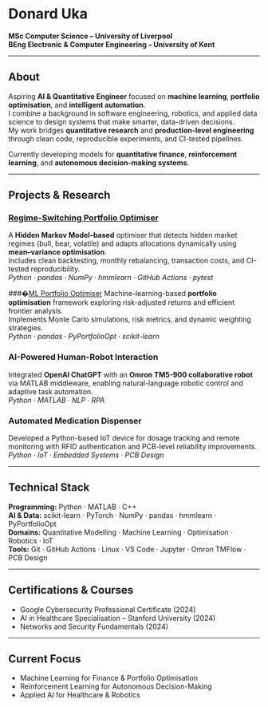 # Donard Uka  
**MSc Computer Science – University of Liverpool**  
**BEng Electronic & Computer Engineering – University of Kent**  

---

## About  
Aspiring **AI & Quantitative Engineer** focused on **machine learning**, **portfolio optimisation**, and **intelligent automation**.  
I combine a background in software engineering, robotics, and applied data science to design systems that make smarter, data-driven decisions.  
My work bridges **quantitative research** and **production-level engineering** through clean code, reproducible experiments, and CI-tested pipelines.  

Currently developing models for **quantitative finance**, **reinforcement learning**, and **autonomous decision-making systems**.

---

## Projects & Research  

### [Regime-Switching Portfolio Optimiser](https://github.com/donarduka/regime-switching-portfolio)
A **Hidden Markov Model–based** optimiser that detects hidden market regimes (bull, bear, volatile) and adapts allocations dynamically using **mean–variance optimisation**.  
Includes clean backtesting, monthly rebalancing, transaction costs, and CI-tested reproducibility.  
*Python · pandas · NumPy · hmmlearn · GitHub Actions · pytest*  

###�[ML Portfolio Optimiser](https://github.com/donarduka/ml-portfolio-optimiser)
Machine-learning-based **portfolio optimisation** framework exploring risk-adjusted returns and efficient frontier analysis.  
Implements Monte Carlo simulations, risk metrics, and dynamic weighting strategies.  
*Python · pandas · PyPortfolioOpt · scikit-learn*  

### AI-Powered Human-Robot Interaction  
Integrated **OpenAI ChatGPT** with an **Omron TM5-900 collaborative robot** via MATLAB middleware, enabling natural-language robotic control and adaptive task automation.  
*Python · MATLAB · NLP · RPA*  

### Automated Medication Dispenser  
Developed a Python-based IoT device for dosage tracking and remote monitoring with RFID authentication and PCB-level reliability improvements.  
*Python · IoT · Embedded Systems · PCB Design*  

---

## Technical Stack  
**Programming:** Python · MATLAB · C++  
**AI & Data:** scikit-learn · PyTorch · NumPy · pandas · hmmlearn · PyPortfolioOpt  
**Domains:** Quantitative Modelling · Machine Learning · Optimisation · Robotics · IoT  
**Tools:** Git · GitHub Actions · Linux · VS Code · Jupyter · Omron TMFlow · PCB Design  

---

## Certifications & Courses  
- Google Cybersecurity Professional Certificate (2024)  
- AI in Healthcare Specialisation – Stanford University (2024)  
- Networks and Security Fundamentals (2024)  

---

## Current Focus  
- Machine Learning for Finance & Portfolio Optimisation  
- Reinforcement Learning for Autonomous Decision-Making  
- Applied AI for Healthcare & Robotics  
